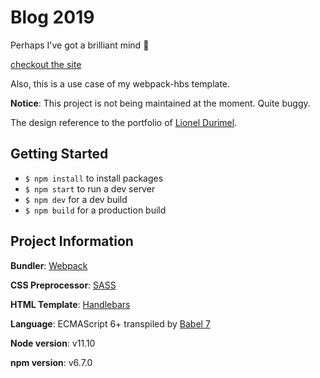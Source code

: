 # Blog 2019

Perhaps I've got a brilliant mind **:see_no_evil:**

[checkout the site](https://blog.thisiskuan.co.uk/)

Also, this is a use case of my webpack-hbs template.

**Notice**: This project is not being maintained at the moment. Quite buggy. 

The design reference to the portfolio of [Lionel Durimel](https://durimel.io/nel). 



## Getting Started

-  `$ npm install` to install packages
- `$ npm start` to run a dev server
- `$ npm dev` for a dev build
- `$ npm build` for a production build



## Project Information

**Bundler**: [Webpack](https://webpack.js.org/)

**CSS Preprocessor**: [SASS](https://sass-lang.com/)

**HTML Template**: [Handlebars](https://handlebarsjs.com/)

**Language**: ECMAScript 6+ transpiled by [Babel 7](https://babeljs.io/)

**Node version**: v11.10

**npm version**: v6.7.0


